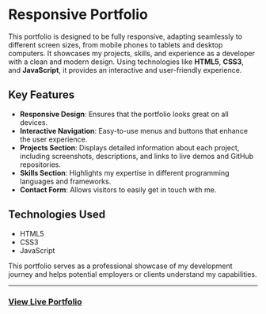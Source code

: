 # Responsive Portfolio

This portfolio is designed to be fully responsive, adapting seamlessly to different screen sizes, from mobile phones to tablets and desktop computers. It showcases my projects, skills, and experience as a developer with a clean and modern design. Using technologies like **HTML5**, **CSS3**, and **JavaScript**, it provides an interactive and user-friendly experience.

## Key Features

- **Responsive Design**: Ensures that the portfolio looks great on all devices.
- **Interactive Navigation**: Easy-to-use menus and buttons that enhance the user experience.
- **Projects Section**: Displays detailed information about each project, including screenshots, descriptions, and links to live demos and GitHub repositories.
- **Skills Section**: Highlights my expertise in different programming languages and frameworks.
- **Contact Form**: Allows visitors to easily get in touch with me.

## Technologies Used

- HTML5
- CSS3
- JavaScript

This portfolio serves as a professional showcase of my development journey and helps potential employers or clients understand my capabilities.

---

### [View Live Portfolio](https://your-portfolio-link.com) 

